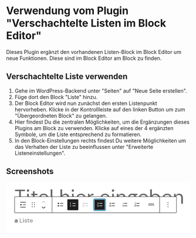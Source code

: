 # Verwendung vom Plugin "Verschachtelte Listen im Block Editor"

Dieses Plugin ergänzt den vorhandenen Listen-Block im Block Editor um neue Funktionen. Diese sind im Block Editor am Block zu finden.

## Verschachtelte Liste verwenden

1. Gehe im WordPress-Backend unter "Seiten" auf "Neue Seite erstellen".
2. Füge dort den Block "Liste" hinzu.
3. Der Block Editor wird nun zunächst den ersten Listenpunkt hervorheben. Klicke in der Kontrollleiste auf den linken
   Button um zum "Übergeordneten Block" zu gelangen.
4. Hier findest Du die zentralen Möglichkeiten, um die Ergänzungen dieses Plugins am Block zu verwenden. Klicke auf eines
   der 4 ergänzten Symbole, um die Liste entsprechend zu formatieren.
5. In den Block-Einstellungen rechts findest Du weitere Möglichkeiten um das Verhalten der Liste zu beeinflussen
   unter "Erweiterte Listeneinstellungen".

## Screenshots

[![List control of the block List](gfx/list_control.png)](https://github.com/threadi/nested-ordered-lists-block-editor/blob/main/docs/gfx/list_control.png)
